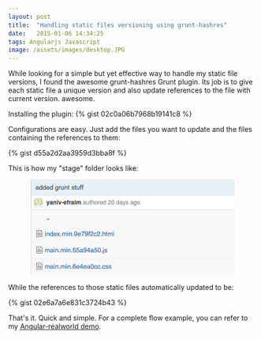 ```yaml
---
layout: post
title:  "Handling static files versioning using grunt-hashres"
date:   2015-01-06 14:34:25
tags: Angularjs Javascript
image: /assets/images/desktop.JPG
---
```


While looking for a simple but yet effective way to handle my static file versions, I found the awesome grunt-hashres Grunt plugin. Its job is to give each static file a unique version and also update references to the file with current version. awesome.

Installing the plugin:
{% gist 02c0a06b7968b19141c8 %}

Configurations are easy. Just add the files you want to update and the files containing the references to them:

{% gist d55a2d2aa3959d3bba8f %}

<p></p>
This is how my "stage" folder looks like:

<p style="text-align:center;">
	<img src="/assets/article_images/2015-01-06-handling-static-files-versioning-using-grunt-hashres/image1.png" alt="">
</p>

While the references to those static files automatically updated to be:

{% gist 02e6a7a6e831c3724b43 %}

That's it. Quick and simple. For a complete flow example, you can refer to my [Angular-realworld demo](https://github.com/yanivefraim/angularjs-realworld).

[jekyll]:      http://jekyllrb.com
[jekyll-gh]:   https://github.com/jekyll/jekyll
[jekyll-help]: https://github.com/jekyll/jekyll-help
